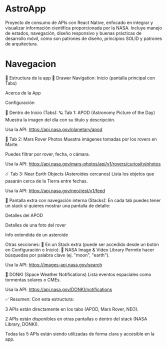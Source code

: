 # AstroApp
Proyecto de consumo de APIs con React Native, enfocado en integrar y visualizar información científica proporcionada por la NASA. Incluye manejo de estados, navegación, diseño responsivo y buenas prácticas de desarrollo móvil, cómo son patrones de diseño, principios SOLID y patrones de arquitectura.

# Navegacion 
📱 Estructura  de la app
🔻 Drawer Navigation:
Inicio (pantalla principal con Tabs)

Acerca de la App

Configuración

📑 Dentro de Inicio (Tabs):
🪐 Tab 1: APOD (Astronomy Picture of the Day)
Muestra la imagen del día con su título y descripción.

Usa la API: https://api.nasa.gov/planetary/apod

🚀 Tab 2: Mars Rover Photos
Muestra imágenes tomadas por los rovers en Marte.

Puedes filtrar por rover, fecha, o cámara.

Usa la API: https://api.nasa.gov/mars-photos/api/v1/rovers/curiosity/photos

☄️ Tab 3: Near Earth Objects (Asteroides cercanos)
Lista los objetos que pasarán cerca de la Tierra entre fechas.

Usa la API: https://api.nasa.gov/neo/rest/v1/feed

🧭 Pantalla extra con navegación interna (Stacks):
En cada tab puedes tener un stack si quieres mostrar una pantalla de detalle:

Detalles del APOD

Detalles de una foto del rover

Info extendida de un asteroide

Otras secciones:
🌌 En un Stack extra (puede ser accedido desde un botón en Configuración o Inicio):
📸 NASA Image & Video Library
Permite hacer búsquedas por palabra clave (ej. "moon", "earth").

Usa la API: https://images-api.nasa.gov/search

🌠 DONKI (Space Weather Notifications)
Lista eventos espaciales como tormentas solares o CMEs.

Usa la API: https://api.nasa.gov/DONKI/notifications

✅ Resumen: Con esta estructura:

3 APIs están directamente en los tabs (APOD, Mars Rover, NEO).

2 APIs están disponibles en otras pantallas o dentro del stack (NASA Library, DONKI).

Todas las 5 APIs están siendo utilizadas de forma clara y accesible en la app.
